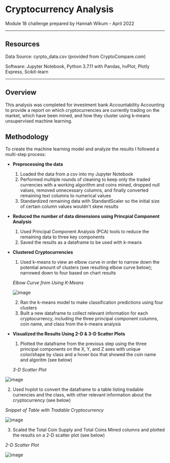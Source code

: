 # Cryptocurrency Analysis
Module 18 challenge prepared by Hannah Wikum - April 2022

___
## Resources
Data Source: cyrpto_data.csv (provided from CryptoCompare.com)

Software: Jupyter Notebook, Python 3.7.11 with Pandas, hvPlot, Plotly Express, Scikit-learn
___
## Overview
This analysis was completed for investment bank Accountability Accounting to provide a report on which cryptocurrencies are currently trading on the market, which have been mined, and how they cluster using k-means unsupervised machine learning.

## Methodology
To create the machine learning model and analyze the results I followed a multi-step process:
 * **Preprocessing the data**
    1. Loaded the data from a csv into my Jupyter Notebook
    2. Performed multiple rounds of cleaning to keep only the traded currencies with a working algorithm and coins mined, dropped null values, removed unnecessary columns, and finally converted remaining text columns to numerical values
    3. Standardized remaining data with StandardScaler so the initial size of certain column values wouldn't skew results

 * **Reduced the number of data dimensions using Princpial Component Analysis**
    1. Used Principal Component Analysis (PCA) tools to reduce the remaining data to three key components
    2. Saved the results as a dataframe to be used with k-means

 * **Clustered Cryptocurrencies**
    1. Used k-means to view an elbow curve in order to narrow down the potential amount of clusters (see resulting elbow curve below); narrowed down to four based on chart results

    _Elbow Curve from Using K-Means_
    
    ![image](https://user-images.githubusercontent.com/93058069/163680757-3a2a42e7-8f6e-4192-9136-3f860933531a.png)
    
    2. Ran the k-means model to make classification predictions using  four clusters
    3. Built a new dataframe to collect relevant information for each cryptocurrency, including the three principal component columns, coin name, and class from the k-means analysis
   
  * **Visualized the Results Using 2-D & 3-D Scatter Plots**
    1. Plotted the dataframe from the previous step using the three principal components on the X, Y, and Z axes with unique color/shape by class and a hover box that showed the coin name and algoritm (see below)

    _3-D Scatter Plot_

   ![image](https://user-images.githubusercontent.com/93058069/163682779-244a33ca-71c4-4a23-8a83-8c98039ba8ef.png)
 
   2. Used hvplot to convert the dataframe to a table listing tradable currencies and the class, with other relevant information about the cryptocurrency (see below)

  _Snippet of Table with Tradable Cryptocurrency_
  
  ![image](https://user-images.githubusercontent.com/93058069/163682802-7901ae85-27ec-4c7b-9364-ab31e3f46e37.png)

   3. Scaled the Total Coin Supply and Total Coins Mined columns and plotted the results on a 2-D scatter plot (see below)

  _2-D Scatter Plot_    
  
  ![image](https://user-images.githubusercontent.com/93058069/163682813-ad580f5c-5608-46b5-95de-4e7a0169e0ca.png)

